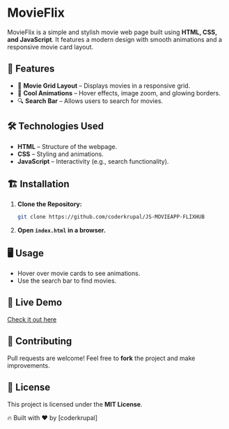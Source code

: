 # MovieFlix

MovieFlix is a simple and stylish movie web page built using **HTML, CSS, and JavaScript**. It features a modern design with smooth animations and a responsive movie card layout.

## 🚀 Features
- 🎥 **Movie Grid Layout** – Displays movies in a responsive grid.
- 🌟 **Cool Animations** – Hover effects, image zoom, and glowing borders.
- 🔍 **Search Bar** – Allows users to search for movies.

## 🛠️ Technologies Used
- **HTML** – Structure of the webpage.
- **CSS** – Styling and animations.
- **JavaScript** – Interactivity (e.g., search functionality).



## 🏗️ Installation
1. **Clone the Repository:**
   ```bash
   git clone https://github.com/coderkrupal/JS-MOVIEAPP-FLIXHUB

2. **Open `index.html` in a browser.**

## 🖥️ Usage
- Hover over movie cards to see animations.
- Use the search bar to find movies.

## 📌 Live Demo
[Check it out here](http://127.0.0.1:5500/movie.html)

## 🤝 Contributing
Pull requests are welcome! Feel free to **fork** the project and make improvements.

## 📜 License
This project is licensed under the **MIT License**.

🔥 Built with ❤️ by [coderkrupal]

